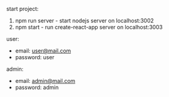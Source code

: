 start project:

1. npm run server - start nodejs server on localhost:3002
2. npm start - run create-react-app server on localhost:3003

user:
- email: user@mail.com
- password: user

admin:
- email: admin@mail.com
- password: admin